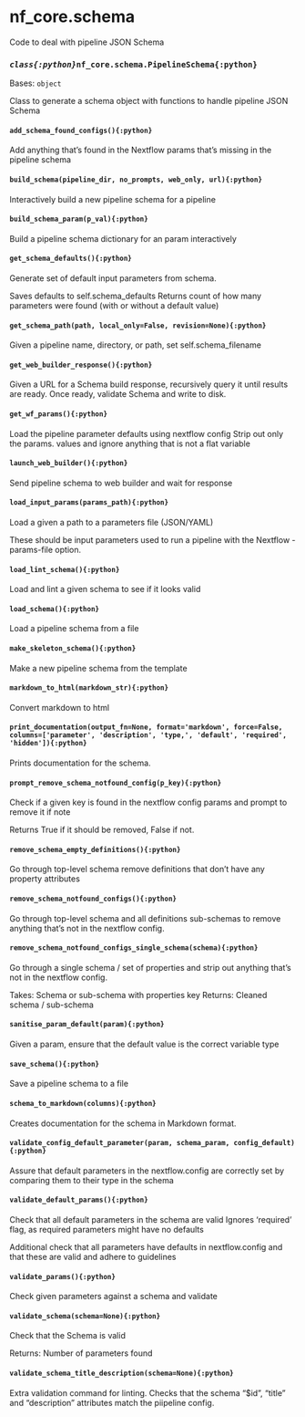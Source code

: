 # nf_core.schema

Code to deal with pipeline JSON Schema

### _`class{:python}`_`nf_core.schema.PipelineSchema{:python}`

Bases: `object`

Class to generate a schema object with
functions to handle pipeline JSON Schema

#### `add_schema_found_configs(){:python}`

Add anything that’s found in the Nextflow params that’s missing in the pipeline schema

#### `build_schema(pipeline_dir, no_prompts, web_only, url){:python}`

Interactively build a new pipeline schema for a pipeline

#### `build_schema_param(p_val){:python}`

Build a pipeline schema dictionary for an param interactively

#### `get_schema_defaults(){:python}`

Generate set of default input parameters from schema.

Saves defaults to self.schema_defaults
Returns count of how many parameters were found (with or without a default value)

#### `get_schema_path(path, local_only=False, revision=None){:python}`

Given a pipeline name, directory, or path, set self.schema_filename

#### `get_web_builder_response(){:python}`

Given a URL for a Schema build response, recursively query it until results are ready.
Once ready, validate Schema and write to disk.

#### `get_wf_params(){:python}`

Load the pipeline parameter defaults using nextflow config
Strip out only the params. values and ignore anything that is not a flat variable

#### `launch_web_builder(){:python}`

Send pipeline schema to web builder and wait for response

#### `load_input_params(params_path){:python}`

Load a given a path to a parameters file (JSON/YAML)

These should be input parameters used to run a pipeline with
the Nextflow -params-file option.

#### `load_lint_schema(){:python}`

Load and lint a given schema to see if it looks valid

#### `load_schema(){:python}`

Load a pipeline schema from a file

#### `make_skeleton_schema(){:python}`

Make a new pipeline schema from the template

#### `markdown_to_html(markdown_str){:python}`

Convert markdown to html

#### `print_documentation(output_fn=None, format='markdown', force=False, columns=['parameter', 'description', 'type,', 'default', 'required', 'hidden']){:python}`

Prints documentation for the schema.

#### `prompt_remove_schema_notfound_config(p_key){:python}`

Check if a given key is found in the nextflow config params and prompt to remove it if note

Returns True if it should be removed, False if not.

#### `remove_schema_empty_definitions(){:python}`

Go through top-level schema remove definitions that don’t have
any property attributes

#### `remove_schema_notfound_configs(){:python}`

Go through top-level schema and all definitions sub-schemas to remove
anything that’s not in the nextflow config.

#### `remove_schema_notfound_configs_single_schema(schema){:python}`

Go through a single schema / set of properties and strip out
anything that’s not in the nextflow config.

Takes: Schema or sub-schema with properties key
Returns: Cleaned schema / sub-schema

#### `sanitise_param_default(param){:python}`

Given a param, ensure that the default value is the correct variable type

#### `save_schema(){:python}`

Save a pipeline schema to a file

#### `schema_to_markdown(columns){:python}`

Creates documentation for the schema in Markdown format.

#### `validate_config_default_parameter(param, schema_param, config_default){:python}`

Assure that default parameters in the nextflow.config are correctly set
by comparing them to their type in the schema

#### `validate_default_params(){:python}`

Check that all default parameters in the schema are valid
Ignores ‘required’ flag, as required parameters might have no defaults

Additional check that all parameters have defaults in nextflow.config and that
these are valid and adhere to guidelines

#### `validate_params(){:python}`

Check given parameters against a schema and validate

#### `validate_schema(schema=None){:python}`

Check that the Schema is valid

Returns: Number of parameters found

#### `validate_schema_title_description(schema=None){:python}`

Extra validation command for linting.
Checks that the schema “$id”, “title” and “description” attributes match the piipeline config.
